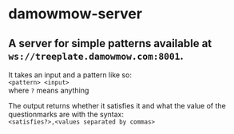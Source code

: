 # damowmow-server  
## A server for simple patterns available at ``ws://treeplate.damowmow.com:8001``.<br>  
It takes an input and a pattern like so:    
``<pattern> <input>``  
where ``?`` means anything  
  
The output returns whether it satisfies it and what the value of the questionmarks are with the syntax:  
``<satisfies?>,<values separated by commas>``
